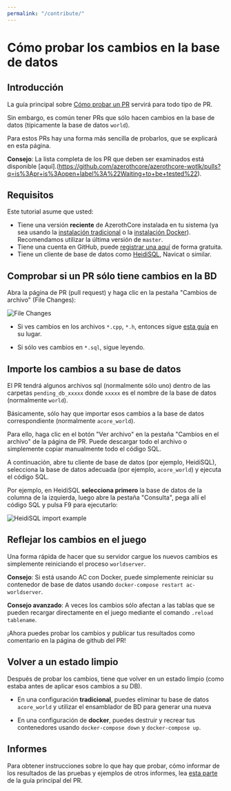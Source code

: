 ```yaml
---
permalink: "/contribute/"
---
```


# Cómo probar los cambios en la base de datos

## Introducción

La guía principal sobre [Cómo probar un PR](How-to-test-a-PR) servirá para todo tipo de PR.

Sin embargo, es común tener PRs que sólo hacen cambios en la base de datos (típicamente la base de datos `world`).

Para estos PRs hay una forma más sencilla de probarlos, que se explicará en esta página.

**Consejo**: La lista completa de los PR que deben ser examinados está disponible [aquí].(https://github.com/azerothcore/azerothcore-wotlk/pulls?q=is%3Apr+is%3Aopen+label%3A%22Waiting+to+be+tested%22).

## Requisitos

Este tutorial asume que usted:

- Tiene una versión **reciente** de AzerothCore instalada en tu sistema (ya sea usando la [instalación tradicional](Installation) o la [instalación Docker](Install-with-Docker)). Recomendamos utilizar la última versión de `master`.
- Tiene una cuenta en GitHub, puede [registrar una aquí](https://github.com/join) de forma gratuita.
- Tiene un cliente de base de datos como [HeidiSQL](https://www.heidisql.com/), Navicat o similar.

## Comprobar si un PR sólo tiene cambios en la BD

Abra la página de PR (pull request) y haga clic en la pestaña "Cambios de archivo" (File Changes):

![File Changes](https://user-images.githubusercontent.com/75517/52176720-ea4da900-27b6-11e9-8459-d58adf7fd50c.png)

- Si ves cambios en los archivos `*.cpp`, `*.h`, entonces sigue [esta guía](How-to-test-a-PR) en su lugar.

- Si sólo ves cambios en `*.sql`, sigue leyendo.

## Importe los cambios a su base de datos

El PR tendrá algunos archivos sql (normalmente sólo uno) dentro de las carpetas `pending_db_xxxxx` donde `xxxxx` es el nombre de la base de datos (normalmente `world`).

Básicamente, sólo hay que importar esos cambios a la base de datos correspondiente (normalmente `acore_world`).

Para ello, haga clic en el botón "Ver archivo" en la pestaña "Cambios en el archivo" de la página de PR. Puede descargar todo el archivo o simplemente copiar manualmente todo el código SQL.

A continuación, abre tu cliente de base de datos (por ejemplo, HeidiSQL), selecciona la base de datos adecuada (por ejemplo, `acore_world`) y ejecuta el código SQL.

Por ejemplo, en HeidiSQL **selecciona primero** la base de datos de la columna de la izquierda, luego abre la pestaña "Consulta", pega allí el código SQL y pulsa F9 para ejecutarlo:

![HeidiSQL import example](https://user-images.githubusercontent.com/75517/52532889-e4624580-2d2b-11e9-8325-aa587c2d080d.png)

## Reflejar los cambios en el juego

Una forma rápida de hacer que su servidor cargue los nuevos cambios es simplemente reiniciando el proceso `worldserver`.

**Consejo**: Si está usando AC con Docker, puede simplemente reiniciar su contenedor de base de datos usando `docker-compose restart ac-worldserver`.

**Consejo avanzado**: A veces los cambios sólo afectan a las tablas que se pueden recargar directamente en el juego mediante el comando `.reload tablename`.

¡Ahora puedes probar los cambios y publicar tus resultados como comentario en la página de github del PR!

## Volver a un estado limpio

Después de probar los cambios, tiene que volver en un estado limpio (como estaba antes de aplicar esos cambios a su DB).

- En una configuración **tradicional**, puedes eliminar tu base de datos `acore_world` y utilizar el ensamblador de BD para generar una nueva

- En una configuración de **docker**, puedes destruir y recrear tus contenedores usando `docker-compose down` y `docker-compose up`.

## Informes

Para obtener instrucciones sobre lo que hay que probar, cómo informar de los resultados de las pruebas y ejemplos de otros informes, lea [esta parte](How-to-test-a-PR#what-needs-to-be-tested) de la guía principal del PR.
